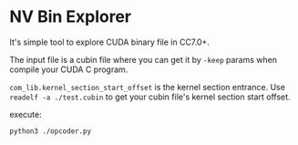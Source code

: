 # NV Bin Explorer

It's simple tool to explore CUDA binary file in CC7.0+.

The input file is a cubin file where you can get it by `-keep` params when compile your CUDA C program.

`com_lib.kernel_section_start_offset` is the kernel section entrance. Use `readelf -a ./test.cubin` to get your cubin file's kernel section start offset.

execute:

```bash
python3 ./opcoder.py
```